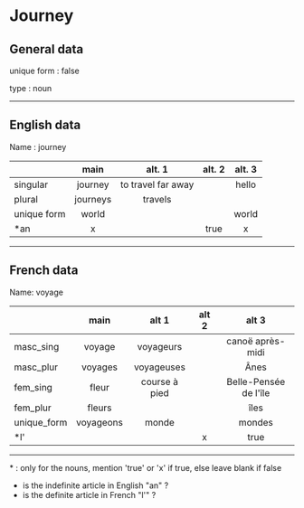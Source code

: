 # Journey

## General data

unique form : false

type : noun

---

## English data

Name : journey

|             |   main   |       alt. 1       | alt. 2 | alt. 3 |
| :---------- | :------: | :----------------: | :----: | :----: |
| singular    | journey  | to travel far away |        | hello  |
| plural      | journeys |      travels       |        |        |
| unique form |  world   |                    |        | world  |
| \*an        |    x     |                    |  true  |   x    |

---

## French data

Name: voyage

|             |   main    |     alt 1     | alt 2 |         alt 3         |
| :---------- | :-------: | :-----------: | :---: | :-------------------: |
| masc_sing   |  voyage   |   voyageurs   |       |   canoë après-midi    |
| masc_plur   |  voyages  |  voyageuses   |       |         Ânes          |
| fem_sing    |   fleur   | course à pied |       | Belle-Pensée de l'île |
| fem_plur    |  fleurs   |               |       |         îles          |
| unique_form | voyageons |     monde     |       |        mondes         |
| \*l'        |           |               |   x   |         true          |

---

\* : only for the nouns, mention 'true' or 'x' if true, else leave blank if false

- is the indefinite article in English "an" ?
- is the definite article in French "l'" ?
